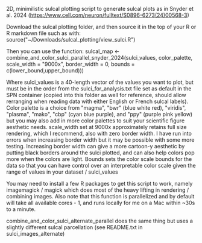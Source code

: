2D, minimilistic sulcal plotting script to generate sulcal plots as in Snyder et al. 2024 (https://www.cell.com/neuron/fulltext/S0896-6273(24)00568-3)

Download the sulcal plotting folder, and then source it in the top of your R or R markdown file such as with:
source("~/Downloads/sulcal_plotting/view_sulci.R")

Then you can use the function:
sulcal_map <- combine_and_color_sulci_parallel_snyder_2024(sulci_values, color_palette, scale_width = "9000x", border_width = 0, bounds = c(lower_bound,upper_bound)))

Where sulci_values is a 40-length vector of the values you want to plot, but must be in the order from the sulci_for_analysis.txt file set as default in the SPN container (copied into this folder as well for reference, should allow rerranging when reading data with either English or French sulcal labels).
Color palette is a choice from "magma", "bwr" (blue white red), "viridis", "plasma", "mako", "cbp" (cyan blue purple), and "ppy" (purple pink yellow) but you may also add in more color palettes to suit your scientific figure aesthetic needs.
scale_width set at 9000x approximately retains full size rendering, which I recommend, also with zero border width. I have run into errors when increasing border width but it may be possible with some more testing. Increasing border width can give a more cartoon-y aesthetic by putting black borders around the sulci plotted, and can also help colors pop more when the colors are light.
Bounds sets the color scale bounds for the data so that you can have control over an interpretable color scale given the range of values in your dataset / sulci_values

You may need to install a few R packages to get this script to work, namely imagemagick / magick which does most of the heavy lifting in rendering / combining images.
Also note that this function is parallelized and by default will take all available cores - 1, and runs locally for me on a Mac within ~30s to a minute. 

combine_and_color_sulci_alternate_parallel does the same thing but uses a slightly different sulcal parcellation (see README.txt in sulci_images_alternate)
